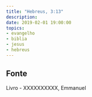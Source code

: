 ```yaml
---
title: "Hebreus, 3:13"
description: 
date: 2019-02-01 19:00:00
topics: 
- evangelho
- biblia
- jesus
- hebreus
---
```




## Fonte
Livro - XXXXXXXXXX, Emmanuel

